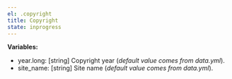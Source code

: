 ```yaml
---
el: .copyright
title: Copyright
state: inprogress
---
```


__Variables:__
* year.long: [string] Copyright year (_default value comes from data.yml_).
* site_name: [string] Site name (_default value comes from data.yml_).
